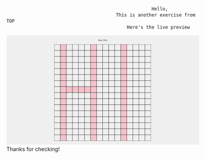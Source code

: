                                                          Hello,  
                                            This is another exercise from TOP
                                                Here's the live preview  
![Live Preview](live-preview.png)  
                                                  Thanks for checking!  
                                                  
